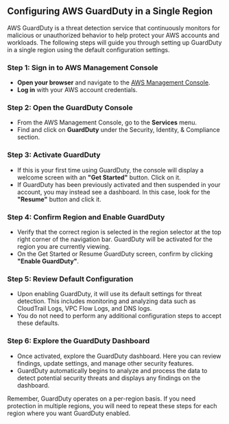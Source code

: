 ## Configuring AWS GuardDuty in a Single Region

AWS GuardDuty is a threat detection service that continuously monitors for malicious or unauthorized behavior to help protect your AWS accounts and workloads. The following steps will guide you through setting up GuardDuty in a single region using the default configuration settings.

### Step 1: Sign in to AWS Management Console
- **Open your browser** and navigate to the [AWS Management Console](https://aws.amazon.com/console/).
- **Log in** with your AWS account credentials.

### Step 2: Open the GuardDuty Console
- From the AWS Management Console, go to the **Services** menu.
- Find and click on **GuardDuty** under the Security, Identity, & Compliance section.

### Step 3: Activate GuardDuty
- If this is your first time using GuardDuty, the console will display a welcome screen with an **"Get Started"** button. Click on it.
- If GuardDuty has been previously activated and then suspended in your account, you may instead see a dashboard. In this case, look for the **"Resume"** button and click it.

### Step 4: Confirm Region and Enable GuardDuty
- Verify that the correct region is selected in the region selector at the top right corner of the navigation bar. GuardDuty will be activated for the region you are currently viewing.
- On the Get Started or Resume GuardDuty screen, confirm by clicking **"Enable GuardDuty"**.

### Step 5: Review Default Configuration
- Upon enabling GuardDuty, it will use its default settings for threat detection. This includes monitoring and analyzing data such as CloudTrail Logs, VPC Flow Logs, and DNS logs.
- You do not need to perform any additional configuration steps to accept these defaults.

### Step 6: Explore the GuardDuty Dashboard
- Once activated, explore the GuardDuty dashboard. Here you can review findings, update settings, and manage other security features.
- GuardDuty automatically begins to analyze and process the data to detect potential security threats and displays any findings on the dashboard.

Remember, GuardDuty operates on a per-region basis. If you need protection in multiple regions, you will need to repeat these steps for each region where you want GuardDuty enabled.

